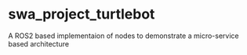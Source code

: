 # swa_project_turtlebot
A ROS2 based implementaion of nodes to demonstrate a micro-service based architecture
